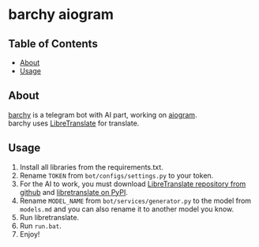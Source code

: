 # barchy aiogram

## Table of Contents

* [About](#about)
* [Usage](#usage)

## About

[barchy](https://t.me/barchy_bot) is a telegram bot with AI part, working on [aiogram](https://github.com/aiogram/aiogram/). <br/>
barchy uses [LibreTranslate](https://libretranslate.com/) for translate.

## Usage

1. Install all libraries from the requirements.txt.
2. Rename `TOKEN` from `bot/configs/settings.py` to your token.
3. For the AI to work, you must download [LibreTranslate repository from github](https://github.com/LibreTranslate/LibreTranslate/) and [libretranslate on PyPI](https://pypi.org/project/libretranslate/).
4. Rename `MODEL_NAME` from `bot/services/generator.py` to the model from `models.md` and you can also rename it to another model you know.
5. Run libretranslate.
6. Run `run.bat`.
7. Enjoy!